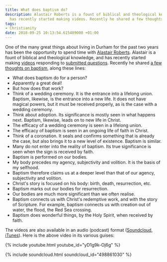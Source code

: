 ```yaml
---
title: What does baptism do?
description: Alastair Roberts is a fount of biblical and theological knowledge, and
  has recently started making videos. Recently he shared a few thoughts on baptism.
tags:
- Christianity
date: 2018-09-25 10:13:54.615489000 +01:00
---
```

One of the many great things about living in Durham for the past two years has been the opportunity to spend time with [Alastair Roberts](https://alastairadversaria.com/). Alastair is a fount of biblical and theological knowledge, and has recently started making [videos](https://www.youtube.com/channel/UCmkS1-6kt64WIHegj-h25_g) responding to [submitted questions](https://curiouscat.me/zugzwanged). Recently he shared [a few thoughts on baptism](https://alastairadversaria.com/2018/09/12/video-what-does-baptism-do-for-a-person/), along these lines:

* What does baptism do for a person?
* Apparently a great deal!
* But how does that work? 
* Think of a wedding ceremony. It is the entrance into a lifelong union. Baptism, likewise, is the entrance into a new life. It does not have magical powers, but it must be received properly, as is the case with a wedding ceremony.
* Think about adoption. Its significance is mostly seen in what happens next. Baptism, likewise, leads on to new life in Christ.
* The efficacy of a wedding ceremony is seen in a lifelong union.
* The efficacy of baptism is seen in an ongoing life of faith in Christ.
* Think of a coronation. It seals and confirms something that is already the case, but also brings it to a new level of existence. Baptism is similar.
* Many do not enter into the reality of baptism. Its true significance is seen when the sign is received by faith.
* Baptism is performed on our bodies.
* My body precedes my agency, subjectivity and volition. It is the basis of my selfhood.
* Baptism therefore claims us at a deeper level than that of our agency, subjectivity and volition.
* Christ's story is focused on his body: birth, death, resurrection, etc.
* Baptism marks out our bodies for resurrection.
* Our bodies are much more significant than we often realise.
* Baptism connects us with Christ's redemptive work, and with the story of Scripture. For example, baptism connects us with creation out of water, the flood, the Red Sea crossing.
* Baptism does wonderful things, by the Holy Spirit, when received by faith.

The videos are also available in an audio (podcast) format ([Soundcloud](https://soundcloud.com/alastairadversaria), [iTunes](https://itunes.apple.com/gb/podcast/alastairs-adversaria/id1416351035)). Here is the above video in its various guises:

{% include youtube.html youtube_id="yD1g9k-Oj6g" %}

{% include soundcloud.html soundcloud_id="498861030" %}
